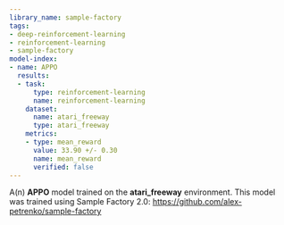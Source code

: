 ```yaml
---
library_name: sample-factory
tags:
- deep-reinforcement-learning
- reinforcement-learning
- sample-factory
model-index:
- name: APPO
  results:
  - task:
      type: reinforcement-learning
      name: reinforcement-learning
    dataset:
      name: atari_freeway
      type: atari_freeway
    metrics:
    - type: mean_reward
      value: 33.90 +/- 0.30
      name: mean_reward
      verified: false
---
```


A(n) **APPO** model trained on the **atari_freeway** environment.
This model was trained using Sample Factory 2.0: https://github.com/alex-petrenko/sample-factory
    